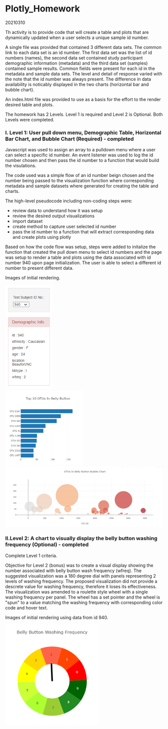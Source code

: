 # Plotly_Homework
20210310

Th activity is to provide code that will create a table and plots that are dynamically updated when a user selects a unique sample id number.

A single file was provided that contained 3 different data sets.  The common link to each data set is an id number.  The first data set was the list of id numbers (names), the second data set contained study participant demographic information (metadata) and the third data set (samples) contained sample results.   Common fields were present for each id in the metadata and sample data sets.  The level and detail of response varied with the note that the id number was always present.  The difference in data availability is noticably displayed in the two charts (horizontal bar and bubble chart).

An index.html file was provided to use as a basis for the effort to the render desired table and plots.

The homework has 2 Levels.  Level 1 is required and Level 2 is Optional.  Both Levels were completed.

### I. Level 1: User pull down menu,  Demographic Table, Horizontal Bar Chart, and Bubble Chart (Required) - completed

Javascript was used to assign an array to a pulldown menu where a user can select a specific id number.  An event listener was used to log the id number chosen and then pass the id number to a function that would build the visulations.  

The code used was a simple flow of an id number beign chosen and the number being passed to the visualization function where corresponding metadata and sample datasets where generated for creating the table and charts.

The high-level pseudocode including non-coding steps were:
 - review data to understand how it was setup
 - review the desired output visualizations
 - import dataset
 - create method to capture user selected id number
 - pass the id number to a function that will extract corresponding data and create plots using plotly

Based on how the code flow was setup, steps were added to initalize the function that created the pull down menu to select id numbers and the page was setup to render a table and plots using the data associated with id number 940 upon page initialization.  The user is able to select a different id number to present different data. 

Images of initial rendering.

<img src="/images/images1.PNG" width = "150">
<br>
<img src="/images/images2.PNG" width = "250">
<br>
<img src="/images/images3.PNG" width = "550">

### II.Level 2: A chart to visually display the belly button washing frequency (Optional) - completed

Complete Level 1 criteria.

Objective for Level 2 (bonus) was to create a visual display showing the number associated with belly button wash frequency (wfreq).  The suggested visualization was a 180 degree dial with panels representing 2 levels of washing frequency.  The proposed visualization did not provide a descrete value for washing frequency, therefore it loses its effectiveness.  The visualization was amended to a roulette style wheel with a single washing frequency per panel.  The wheel has a set pointer and the wheel is "spun" to a value matching the washing frequency with corresponding color code and hover text.

Images of initial rendering using data from id 940.

<img src="/images/images4.PNG" width = "300">
<br>

